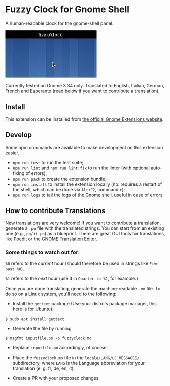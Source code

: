 # Fuzzy Clock for Gnome Shell

A human-readable clock for the gnome-shell panel.

![Screenshot](screenshot.jpeg)

Currently tested on Gnome 3.34 only.
Translated to English, Italian, German, French and Esperanto (read below if you want to contribute a translation).

## Install

This extension can be installed from [the official Gnome Extensions website](https://extensions.gnome.org/extension/202/fuzzy-clock/).

## Develop

Some npm commands are available to make development on this extension easier.

* `npm run test` to run the test suite;
* `npm run lint` and `npm run lint:fix` to run the linter (with optional auto-fixing of errors);
* `npm run pack` to create the extension bundle;
* `npm run install` to install the extension locally (nb: requires a restart of the shell, which can be done via `Alt+F2`, command `r`);
* `npm run logs` to tail the logs of the Gnome shell, useful in case of errors.

## How to contribute Translations

New translations are very welcome!
If you want to contribute a translation, generate a `.po` file with the translated strings.
You can start from an existing one (e.g., `po/it.po`) as a blueprint.
There are great GUI tools for translations, like [Poedit](https://poedit.net/) or the [GNOME Translation Editor](https://wiki.gnome.org/Apps/Gtranslator).

### Some things to watch out for:

`%0` refers to the *current* hour (should therefore be used in strings like `Five past %0`).

`%1` refers to the *next* hour (use it in `Quarter to %1`, for example.)

Once you are done translating, generate the machine-readable `.mo` file.
To do so on a Linux system, you'll need to the following:

 - Install the `gettext` package (Use your distro's package manager, this here is for Ubuntu):

 ```
 $ sudo apt install gettext
 ```

 - Generate the file by running

 ```
 $ msgfmt inputfile.po -o fuzzyclock.mo
 ```

 - Replace `inputfile.po` accordingly, of course.

 - Place the `fuzzyclock.mo` file in the `locale/LANG/LC_MESSAGES/` subdirectory, where `LANG` is the Language abbreviation for your translation (e. g. fr, de, en, it).

 - Create a PR with your proposed changes.